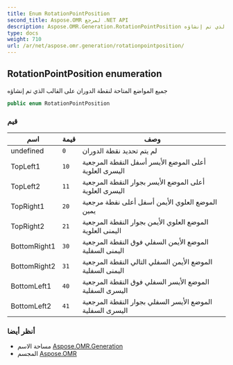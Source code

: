 ```yaml
---
title: Enum RotationPointPosition
second_title: Aspose.OMR لمرجع .NET API
description: Aspose.OMR.Generation.RotationPointPosition تعداد. جميع المواضع المتاحة لنقطة الدوران على القالب الذي تم إنشاؤه
type: docs
weight: 710
url: /ar/net/aspose.omr.generation/rotationpointposition/
---
```

## RotationPointPosition enumeration

جميع المواضع المتاحة لنقطة الدوران على القالب الذي تم إنشاؤه

```csharp
public enum RotationPointPosition
```

### قيم

| اسم | قيمة | وصف |
| --- | --- | --- |
| undefined | `0` | لم يتم تحديد نقطة الدوران |
| TopLeft1 | `10` | أعلى الموضع الأيسر أسفل النقطة المرجعية اليسرى العلوية |
| TopLeft2 | `11` | أعلى الموضع الأيسر بجوار النقطة المرجعية اليسرى العلوية |
| TopRight1 | `20` | الموضع العلوي الأيمن أسفل أعلى نقطة مرجعية يمين |
| TopRight2 | `21` | الموضع العلوي الأيمن بجوار النقطة المرجعية اليمنى العلوية |
| BottomRight1 | `30` | الموضع الأيمن السفلي فوق النقطة المرجعية اليمنى السفلية |
| BottomRight2 | `31` | الموضع الأيمن السفلي التالي النقطة المرجعية اليمنى السفلية |
| BottomLeft1 | `40` | الموضع الأيسر السفلي فوق النقطة المرجعية اليسرى السفلية |
| BottomLeft2 | `41` | الموضع الأيسر السفلي بجوار النقطة المرجعية اليسرى السفلية |

### أنظر أيضا

* مساحة الاسم [Aspose.OMR.Generation](../../aspose.omr.generation/)
* المجسم [Aspose.OMR](../../)


